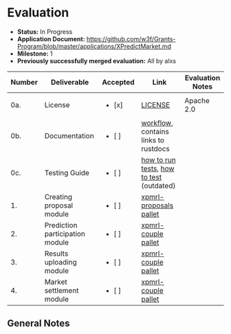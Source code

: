 # Evaluation

* **Status:** In Progress
* **Application Document:** https://github.com/w3f/Grants-Program/blob/master/applications/XPredictMarket.md
* **Milestone:** 1
* **Previously successfully merged evaluation:** All by alxs

| Number | Deliverable | Accepted | Link | Evaluation Notes |
| ------------- | ------------- | ------------- | ------------- |------------- |
| 0a. | License | <ul><li>[x] </li></ul> | [LICENSE](https://github.com/XPredictMarket/NodePredict/blob/master/LICENSE) | Apache 2.0 |
| 0b. | Documentation | <ul><li>[ ] </li></ul> | [workflow](https://github.com/XPredictMarket/NodePredict/wiki/Workflow#workflow), contains links to rustdocs |  |
| 0c. | Testing Guide | <ul><li>[ ] </li></ul> | [how to run tests](https://github.com/XPredictMarket/NodePredict#test-guide), [how to test](https://docs.google.com/document/d/1lW0NzIf45IKt3Z1Ggx-ZsKVRKI_4sSpmcDEuloACSig/edit) (outdated)
| 1. | Creating proposal module | <ul><li>[ ] </li></ul> | [xpmrl-proposals pallet](https://github.com/XPredictMarket/NodePredict/tree/master/pallets/proposals) | 
| 2. | Prediction participation module | <ul><li>[ ] </li></ul> | [xpmrl-couple pallet](https://github.com/XPredictMarket/NodePredict/tree/master/pallets/proposals) | 
| 3. | Results uploading module | <ul><li>[ ] </li></ul> | [xpmrl-couple pallet](https://github.com/XPredictMarket/NodePredict/tree/master/pallets/couple) | 
| 4. | Market settlement module | <ul><li>[ ] </li></ul> | [xpmrl-couple pallet](https://github.com/XPredictMarket/NodePredict/tree/master/pallets/proposals) | 

## General Notes

